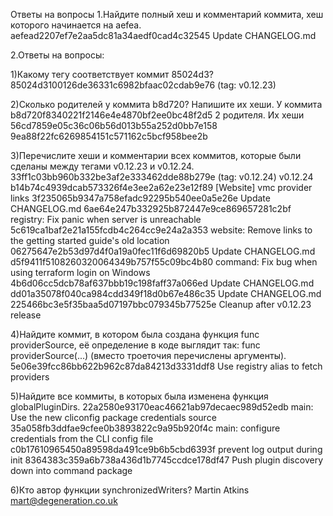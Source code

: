 Ответы на вопросы
1.Найдите полный хеш и комментарий коммита, хеш которого начинается на aefea.
aefead2207ef7e2aa5dc81a34aedf0cad4c32545 Update CHANGELOG.md

2.Ответы на вопросы:

1)Какому тегу соответствует коммит 85024d3?
85024d3100126de36331c6982bfaac02cdab9e76 (tag: v0.12.23)

2)Сколько родителей у коммита b8d720? Напишите их хеши.
У коммита b8d720f8340221f2146e4e4870bf2ee0bc48f2d5 2 родителя. Их хеши 56cd7859e05c36c06b56d013b55a252d0bb7e158 9ea88f22fc6269854151c571162c5bcf958bee2b

3)Перечислите хеши и комментарии всех коммитов, которые были сделаны между тегами v0.12.23 и v0.12.24. 
33ff1c03bb960b332be3af2e333462dde88b279e (tag: v0.12.24) v0.12.24
b14b74c4939dcab573326f4e3ee2a62e23e12f89 [Website] vmc provider links
3f235065b9347a758efadc92295b540ee0a5e26e Update CHANGELOG.md
6ae64e247b332925b872447e9ce869657281c2bf registry: Fix panic when server is unreachable
5c619ca1baf2e21a155fcdb4c264cc9e24a2a353 website: Remove links to the getting started guide's old location
06275647e2b53d97d4f0a19a0fec11f6d69820b5 Update CHANGELOG.md
d5f9411f5108260320064349b757f55c09bc4b80 command: Fix bug when using terraform login on Windows
4b6d06cc5dcb78af637bbb19c198faff37a066ed Update CHANGELOG.md
dd01a35078f040ca984cdd349f18d0b67e486c35 Update CHANGELOG.md
225466bc3e5f35baa5d07197bbc079345b77525e Cleanup after v0.12.23 release

4)Найдите коммит, в котором была создана функция func providerSource, её определение в коде выглядит так: func providerSource(...) (вместо троеточия перечислены аргументы).
5e06e39fcc86bb622b962c87da84213d3331ddf8 Use registry alias to fetch providers

5)Найдите все коммиты, в которых была изменена функция globalPluginDirs.
 22a2580e93170eac46621ab97decaec989d52edb main: Use the new cliconfig package credentials source
35a058fb3ddfae9cfee0b3893822c9a95b920f4c main: configure credentials from the CLI config file
c0b17610965450a89598da491ce9b6b5cbd6393f prevent log output during init
8364383c359a6b738a436d1b7745ccdce178df47 Push plugin discovery down into command package

6)Кто автор функции synchronizedWriters?
Martin Atkins <mart@degeneration.co.uk>

